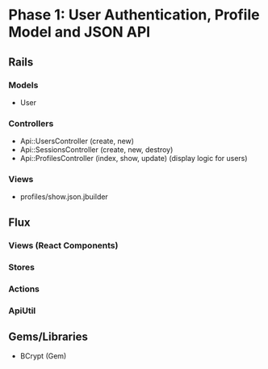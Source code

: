 # Phase 1: User Authentication, Profile Model and JSON API

## Rails
### Models
* User


### Controllers
* Api::UsersController (create, new)
* Api::SessionsController (create, new, destroy)
* Api::ProfilesController (index, show, update) (display logic for users)

### Views
* profiles/show.json.jbuilder


## Flux
### Views (React Components)

### Stores

### Actions

### ApiUtil

## Gems/Libraries
* BCrypt (Gem)
